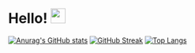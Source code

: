 # Hello! <img src="https://raw.githubusercontent.com/MartinHeinz/MartinHeinz/master/wave.gif" width="30px">

<!------
### 🛠️ Languages and Tools:
<div>
    <img src="https://github.com/devicons/devicon/blob/master/icons/python/python-original-wordmark.svg" title="Python" alt="Python" width="40" height="40"/>&nbsp; 
  <img src="https://github.com/devicons/devicon/blob/master/icons/java/java-original-wordmark.svg" title="Java" alt="Java" width="40" height="40"/>&nbsp;
  <img src="https://github.com/devicons/devicon/blob/master/icons/flutter/flutter-original.svg" title="Flutter" alt="Flutter" width="40" height="40"/>&nbsp;
    <img src="https://github.com/devicons/devicon/blob/master/icons/react/react-original-wordmark.svg" title="React" alt="React" width="40" height="40"/>&nbsp;
  <img src="https://github.com/devicons/devicon/blob/master/icons/redux/redux-original.svg" title="Redux" alt="Redux " width="40" height="40"/>&nbsp;
   <img src="https://github.com/devicons/devicon/blob/master/icons/html5/html5-original.svg" title="HTML5" alt="HTML" width="40" height="40"/>&nbsp;
  <img src="https://github.com/devicons/devicon/blob/master/icons/css3/css3-plain-wordmark.svg"  title="CSS3" alt="CSS" width="40" height="40"/>&nbsp;
  <img src="https://github.com/devicons/devicon/blob/master/icons/javascript/javascript-original.svg" title="JavaScript" alt="JavaScript" width="40" height="40"/>&nbsp;
  <img src="https://github.com/devicons/devicon/blob/master/icons/firebase/firebase-plain-wordmark.svg" title="Firebase" alt="Firebase" width="40" height="40"/>&nbsp;
  <img src="https://github.com/devicons/devicon/blob/master/icons/mysql/mysql-original-wordmark.svg" title="MySQL"  alt="MySQL" width="40" height="40"/>&nbsp;
    <img src="https://github.com/devicons/devicon/blob/master/icons/mongodb/mongodb-plain-wordmark.svg"  title="MongoDB" alt="MongoDB" width="40" height="40"/>&nbsp;
      <img src="https://github.com/devicons/devicon/blob/master/icons/neo4j/neo4j-original-wordmark.svg"  title="Neo4J" alt="Neo4J" width="40" height="40"/>&nbsp;
    <img src="https://github.com/devicons/devicon/blob/master/icons/django/django-plain-wordmark.svg" title="Django"  alt="Django" width="40" height="40"/>&nbsp;
    <img src="https://github.com/devicons/devicon/blob/master/icons/docker/docker-plain.svg" title="Docker"  alt="Docker" width="40" height="40"/>&nbsp;
  <img src="https://github.com/devicons/devicon/blob/master/icons/git/git-original-wordmark.svg" title="Git" **alt="Git" width="40" height="40"/>
  <img src="https://github.com/devicons/devicon/blob/master/icons/fastapi/fastapi-original-wordmark.svg" title="FastApi" **alt="Git" width="40" height="40"/>
  <img src="https://github.com/devicons/devicon/blob/master/icons/jupyter/jupyter-original-wordmark.svg" title="Jupyter" **alt="Git" width="40" height="40"/>
  <img src="https://github.com/devicons/devicon/blob/master/icons/php/php-plain.svg" title="PHP" **alt="Git" width="40" height="40"/>
</div>
--->
[![Anurag's GitHub stats](https://github-readme-stats.vercel.app/api?username=cristiano-nicolau)](https://github.com/anuraghazra/github-readme-stats)
[![GitHub Streak](http://github-readme-streak-stats.herokuapp.com?user=cristiano-nicolau&theme=cobalt&date_format=M%20j%5B%2C%20Y%5D&sideLabels=DD2727&border=DD2727)](https://git.io/streak-stats)
[![Top Langs](https://github-readme-stats.vercel.app/api/top-langs/?username=cristiano-nicolau-github-cristiano-nicolau&layout=compact&theme=vision-friendly-dark)](https://github.com/anuraghazra/github-readme-stats)

